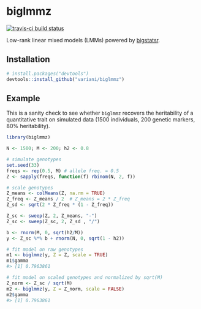 
<!-- README.md is generated from README.Rmd. Please edit that file -->

# biglmmz

[![travis-ci build
status](https://travis-ci.org/variani/biglmmz.svg?branch=master)](https://travis-ci.org/variani/biglmmz)

Low-rank linear mixed models (LMMs) powered by
[bigstatsr](https://github.com/privefl/bigstatsr).

## Installation

``` r
# install.packages("devtools")
devtools::install_github("variani/biglmmz")
```

## Example

This is a sanity check to see whether `biglmmz` recovers the
heritability of a quantitative trait on simulated data (1500
individuals, 200 genetic markers, 80% heritability).

``` r
library(biglmmz)

N <- 1500; M <- 200; h2 <- 0.8

# simulate genotypes
set.seed(33)
freqs <- rep(0.5, M) # allele freq. = 0.5
Z <- sapply(freqs, function(f) rbinom(N, 2, f)) 

# scale genotypes
Z_means <- colMeans(Z, na.rm = TRUE)
Z_freq <- Z_means / 2  # Z_means = 2 * Z_freq
Z_sd <- sqrt(2 * Z_freq * (1 - Z_freq))

Z_sc <- sweep(Z, 2, Z_means, "-")
Z_sc <- sweep(Z_sc, 2, Z_sd , "/")

b <- rnorm(M, 0, sqrt(h2/M))
y <- Z_sc %*% b + rnorm(N, 0, sqrt(1 - h2))

# fit model on raw genotypes
m1 <- biglmmz(y, Z = Z, scale = TRUE)
m1$gamma
#> [1] 0.7963861

# fit model on scaled genotypes and normalized by sqrt(M)
Z_norm <- Z_sc / sqrt(M)
m2 <- biglmmz(y, Z = Z_norm, scale = FALSE)
m2$gamma
#> [1] 0.7963861
```
